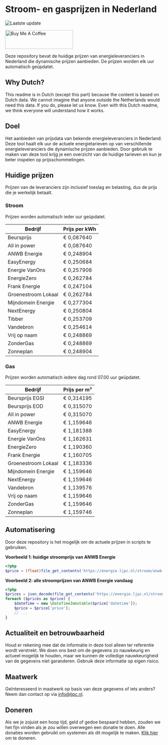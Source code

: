 # Stroom- en gasprijzen in Nederland

![Laatste update](https://img.shields.io/badge/laatste%20update-2025--10--15%2023%3A00%20CET-brightgreen)

<a href="https://www.buymeacoffee.com/Lars-" target="_blank"><img src="https://cdn.buymeacoffee.com/buttons/v2/default-orange.png" alt="Buy Me A Coffee" height="60" style="height: 60px !important;width: 217px !important;" ></a>

Deze repository bevat de huidige prijzen van energieleveranciers in Nederland die dynamische prijzen aanbieden. De prijzen worden elk uur automatisch geüpdatet.

## Why Dutch?

This readme is in Dutch (except this part) because the content is based on Dutch data. We cannot imagine that anyone outside the Netherlands would need this data. If you do, please let us know. Even with this Dutch readme, we think
everyone will understand how it works.

## Doel

Het aanbieden van prijsdata van bekende energieleveranciers in Nederland. Deze tool haalt elk uur de actuele energietarieven op van verschillende energieleveranciers die dynamische prijzen aanbieden. Door gebruik te maken van deze tool
krijg je een overzicht van de huidige tarieven en kun je beter inspelen op prijsschommelingen.

## Huidige prijzen

Prijzen van de leveranciers zijn inclusief toeslag en belasting, dus de prijs die je werkelijk betaalt.

### Stroom

Prijzen worden automatisch ieder uur geüpdatet.

 Bedrijf | Prijs per kWh 
---------|---------------
Beursprijs | € 0,087640
All in power | € 0,087640
ANWB Energie | € 0,248904
EasyEnergy | € 0,250684
Energie VanOns | € 0,257908
EnergieZero | € 0,262784
Frank Energie | € 0,247104
Groenestroom Lokaal | € 0,262784
Mijndomein Energie | € 0,277304
NextEnergy | € 0,250804
Tibber | € 0,253709
Vandebron | € 0,254614
Vrij op naam | € 0,248869
ZonderGas | € 0,248869
Zonneplan | € 0,248904


### Gas

Prijzen worden automatisch iedere dag rond 07.00 uur geüpdatet.

 Bedrijf | Prijs per m³ 
---------|--------------
Beursprijs EGSI | € 0,314195
Beursprijs EOD | € 0,315070
All in power | € 0,315070
ANWB Energie | € 1,159646
EasyEnergy | € 1,181388
Energie VanOns | € 1,162631
EnergieZero | € 1,190360
Frank Energie | € 1,160705
Groenestroom Lokaal | € 1,183336
Mijndomein Energie | € 1,159646
NextEnergy | € 1,159646
Vandebron | € 1,139576
Vrij op naam | € 1,159646
ZonderGas | € 1,159646
Zonneplan | € 1,159746


## Automatisering

Door deze repository is het mogelijk om de actuele prijzen in scripts te gebruiken.

**Voorbeeld 1: huidige stroomprijs van ANWB Energie**

```php
<?php
$price = (float)file_get_contents('https://energie.ljpc.nl/stroom/anwb-energie-nu.txt');

```

**Voorbeeld 2: alle stroomprijzen van ANWB Energie vandaag**

```php
<?php
$prices = json_decode(file_get_contents('https://energie.ljpc.nl/stroom/all-in-power-vandaag.json'),true);
foreach ($prices as $price) {
    $dateTime = new \DateTimeImmutable($price['datetime']);
    $price = $price['price'];
    // ...
}
```

## Actualiteit en betrouwbaarheid

Houd er rekening mee dat de informatie in deze tool alleen ter referentie wordt verstrekt. We doen ons best om de gegevens zo nauwkeurig en actueel mogelijk te houden, maar we kunnen de volledige nauwkeurigheid van de gegevens niet
garanderen. Gebruik deze informatie op eigen risico.

## Maatwerk

Geïnteresseerd in maatwerk op basis van deze gegevens of iets anders? Neem dan contact op
via [info@ljpc.nl](mailto:info@ljpc.nl?subject=Energie%20prijzen).

## Doneren

Als we je zojuist een hoop tijd, geld of gedoe bespaard hebben, zouden we het fijn vinden als je zou willen overwegen een
donatie te doen. Alle donaties worden gebruikt om systemen als dit mogelijk te
maken. [Klik hier](https://www.buymeacoffee.com/Lars-) om te doneren.
